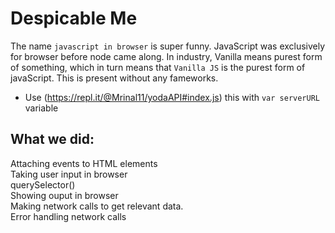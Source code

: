 # Despicable Me

The name `javascript in browser` is super funny. JavaScript was exclusively for browser before node came along. In industry, Vanilla means purest form of something, which in turn means that `Vanilla JS` is the purest form of javaScript. This is present without any fameworks.

- Use (https://repl.it/@Mrinal11/yodaAPI#index.js) this with `var serverURL` variable

## What we did:  

Attaching events to HTML elements  
Taking user input in browser  
querySelector()  
Showing ouput in browser  
Making network calls to get relevant data.  
Error handling network calls  
